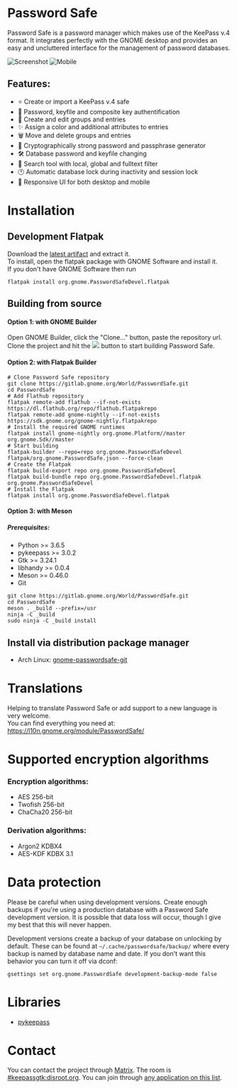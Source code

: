 # Password Safe
Password Safe is a password manager which makes use of the KeePass v.4 format.
It integrates perfectly with the GNOME desktop and provides an easy and uncluttered interface for the management of password databases.

![Screenshot](https://terminal.run/stuff/overview.png)
![Mobile](https://terminal.run/stuff/mobile.gif)

## Features:
* ⭐ Create or import a KeePass v.4 safe
* 🔐 Password, keyfile and composite key authentification
* 📝 Create and edit groups and entries
* ✨ Assign a color and additional attributes to entries
* 🗑 Move and delete groups and entries
* 🎲 Cryptographically strong password and passphrase generator
* 🛠 Database password and keyfile changing
* 🔎 Search tool with local, global and fulltext filter
* 🕐 Automatic database lock during inactivity and session lock
* 📲 Responsive UI for both desktop and mobile

# Installation
## Development Flatpak
Download the [latest artifact](https://gitlab.gnome.org/World/PasswordSafe/-/jobs/artifacts/master/download?job=flatpak) and extract it.  
To install, open the flatpak package with GNOME Software and install it.  
If you don't have GNOME Software then run
```
flatpak install org.gnome.PasswordSafeDevel.flatpak
```


## Building from source


#### Option 1: with GNOME Builder
Open GNOME Builder, click the "Clone..." button, paste the repository url.
Clone the project and hit the ![](https://terminal.run/stuff/run_button.png) button to start building Password Safe.

#### Option 2: with Flatpak Builder
```
# Clone Password Safe repository
git clone https://gitlab.gnome.org/World/PasswordSafe.git
cd PasswordSafe
# Add Flathub repository
flatpak remote-add flathub --if-not-exists https://dl.flathub.org/repo/flathub.flatpakrepo
flatpak remote-add gnome-nightly --if-not-exists https://sdk.gnome.org/gnome-nightly.flatpakrepo
# Install the required GNOME runtimes
flatpak install gnome-nightly org.gnome.Platform//master org.gnome.Sdk//master
# Start building
flatpak-builder --repo=repo org.gnome.PasswordSafeDevel flatpak/org.gnome.PasswordSafe.json --force-clean
# Create the Flatpak
flatpak build-export repo org.gnome.PasswordSafeDevel
flatpak build-bundle repo org.gnome.PasswordSafeDevel.flatpak org.gnome.PasswordSafeDevel
# Install the Flatpak
flatpak install org.gnome.PasswordSafeDevel.flatpak

```


#### Option 3: with Meson
##### Prerequisites:
* Python >= 3.6.5
* pykeepass >= 3.0.2
* Gtk >= 3.24.1
* libhandy >= 0.0.4
* Meson >= 0.46.0
* Git

```
git clone https://gitlab.gnome.org/World/PasswordSafe.git
cd PasswordSafe
meson . _build --prefix=/usr
ninja -C _build
sudo ninja -C _build install
```

## Install via distribution package manager
* Arch Linux: [gnome-passwordsafe-git](https://aur.archlinux.org/packages/gnome-passwordsafe-git/)

# Translations
Helping to translate Password Safe or add support to a new language is very welcome.  
You can find everything you need at: https://l10n.gnome.org/module/PasswordSafe/

# Supported encryption algorithms
### Encryption algorithms:
* AES 256-bit
* Twofish 256-bit
* ChaCha20 256-bit

### Derivation algorithms:
* Argon2 KDBX4
* AES-KDF KDBX 3.1

# Data protection
Please be careful when using development versions. Create enough backups if you're using a production database with a Password Safe development version. It is possible that data loss will occur, though I give my best that this will never happen.  

Development versions create a backup of your database on unlocking by default. These can be found at ```~/.cache/passwordsafe/backup/``` where every backup is named by database name and date. If you don't want this behavior you can turn it off via dconf:  
```
gsettings set org.gnome.PasswordSafe development-backup-mode false
```

# Libraries
* [pykeepass](https://github.com/pschmitt/pykeepass)

# Contact
You can contact the project through [Matrix](https://matrix.org). The room is
[#keepassgtk:disroot.org](https://matrix.to/#/#keepassgtk:disroot.org). You can
join through [any application on this list](https://matrix.org/docs/projects/try-matrix-now.html).
